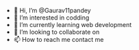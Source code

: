 - 👋 Hi, I’m @Gaurav11pandey
- 👀 I’m interested in codding
- 🌱 I’m currently learning web development
- 💞️ I’m looking to collaborate on 
- 📫 How to reach me contact me 

<!---
Gaurav11pandey/Gaurav11pandey is a ✨ special ✨ repository because its `README.md` (this file) appears on your GitHub profile.
You can click the Preview link to take a look at your changes.
--->
